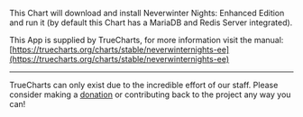This Chart will download and install Neverwinter Nights: Enhanced Edition   and run it (by default this Chart has a MariaDB and Redis Server integrated).

This App is supplied by TrueCharts, for more information visit the manual: [https://truecharts.org/charts/stable/neverwinternights-ee](https://truecharts.org/charts/stable/neverwinternights-ee)

---

TrueCharts can only exist due to the incredible effort of our staff.
Please consider making a [donation](https://truecharts.org/sponsor) or contributing back to the project any way you can!
